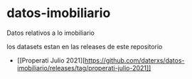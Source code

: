 # datos-imobiliario
Datos relativos a lo imobiliario

los datasets estan en las releases de este repositorio
 - [[Properati Julio 2021][https://github.com/daterxs/datos-imobiliario/releases/tag/properati-julio-2021]]

